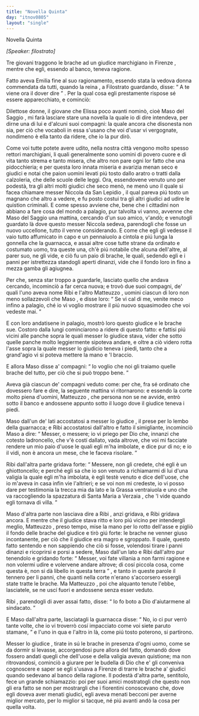 ```yaml
---
title: "Novella Quinta"
day: "itnov0805"
layout: "single"
---
```

<html>
 <head>
 </head>
 <body>
  <div id="nov0805" type="novella" who="filostrato">
   <head>
    Novella Quinta
   </head>
   <p>
    <i>
     [Speaker: filostrato]
    </i>
   </p>
   <argument>
    <p>
     <milestone id="p08050001"/>
     <name persref="masosaggio ribi matteuzzo" type="person">
      Tre giovani
     </name>
     traggono le brache ad un
     <name persref="niccola" type="person">
      giudice marchigiano
     </name>
     in
     <name placeref="firenze" type="place">
      Firenze
     </name>
     , mentre che egli, essendo al banco, teneva ragione.
    </p>
   </argument>
   <div3 type="commentary" who="author">
    <p>
     <milestone id="p08050002"/>
     Fatto aveva
     <name persref="emilia" type="person">
      Emilia
     </name>
     fine al suo ragionamento, essendo stata la
     <name persref="piccarda" type="person">
      vedova donna
     </name>
     commendata da tutti, quando
     <name persref="lauretta" type="person">
      la reina
     </name>
     , a
     <name persref="filostrato" type="person">
      Filostrato
     </name>
     guardando, disse:
     <q direct="unspecified" who="lauretta">
      A te viene ora il dover dire
     </q>
     . Per la qual cosa egli prestamente rispose s&eacute; essere apparecchiato, e cominci&ograve;:
    </p>
   </div3>
   <div3 type="commentary" who="filostrato">
    <p>
     <milestone id="p08050003"/>
     Dilettose donne, il giovane che
     <name persref="elissa" type="person">
      Elissa
     </name>
     poco avanti nomin&ograve;, cio&egrave;
     <name persref="masosaggio" type="person">
      Maso del Saggio
     </name>
     , mi far&agrave; lasciare stare una novella la quale io di dire intendeva, per dirne una di lui e d'alcuni suoi compagni: la quale ancora che disonesta non sia, per ci&ograve; che vocaboli in essa s'usano che voi d'usar vi vergognate, nondimeno &egrave; ella tanto da ridere, che io la pur dir&ograve;.
    </p>
   </div3>
   <p>
    <milestone id="p08050004"/>
    Come voi tutte potete avere udito, nella
    <name placeref="firenze" type="place">
     nostra citt&agrave;
    </name>
    vengono molto spesso rettori marchigiani, li quali generalmente sono uomini di povero cuore e di vita tanto strema e tanto misera, che altro non pare ogni lor fatto che una pidocchieria; e per questa loro innata miseria e avarizia menan seco e giudici e notai che paion uomini levati pi&uacute; tosto dallo aratro o tratti dalla calzoleria, che delle scuole delle leggi.
    <milestone id="p08050005"/>
    Ora, essendovene venuto uno per podest&agrave;, tra gli altri molti giudici che seco men&ograve;, ne men&ograve; uno il quale si facea chiamare messer
    <name persref="niccola" type="person">
     Niccola da San Lepidio
    </name>
    , il qual pareva pi&uacute; tosto un magnano che altro a vedere, e fu posto costui tra gli altri giudici ad udire le quistion criminali.
    <milestone id="p08050006"/>
    E come spesso avviene che, bene che i cittadini non abbiano a fare cosa del mondo a palagio, pur talvolta vi vanno, avvenne che
    <name persref="masosaggio" type="person">
     Maso del Saggio
    </name>
    una mattina, cercando d'un suo amico, v'and&ograve;; e venutogli guardato l&agrave; dove questo messer
    <name persref="niccola" type="person">
     Niccola
    </name>
    sedeva, parendogli che fosse un nuovo uccellone, tutto il venne considerando.
    <milestone id="p08050007"/>
    E come che egli gli vedesse il vaio tutto affumicato in capo e un pennaiuolo a cintola e pi&uacute; lunga la gonnella che la guarnacca, e assai altre cose tutte strane da ordinato e costumato uomo, tra queste una, ch'&egrave; pi&uacute; notabile che alcuna dell'altre, al parer suo, ne gli vide, e ci&ograve; fu un paio di brache, le quali, sedendo egli e i panni per istrettezza standogli aperti dinanzi, vide che il fondo loro in fino a mezza gamba gli agiugnea.
   </p>
   <p>
    <milestone id="p08050008"/>
    Per che, senza star troppo a guardarle, lasciato quello che andava cercando, incominci&ograve; a far cerca nuova; e trov&ograve; due suoi compagni, de' quali l'uno aveva nome
    <name persref="ribi" type="person">
     Ribi
    </name>
    e l'altro
    <name persref="matteuzzo" type="person">
     Matteuzzo
    </name>
    , uomini ciascun di loro non meno sollazzevoli che
    <name persref="masosaggio" type="person">
     Maso
    </name>
    , e disse loro:
    <q direct="unspecified" who="masosaggio">
     Se vi cal di me, venite meco infino a palagio, ch&eacute; io vi voglio mostrare il pi&uacute; nuovo squasimodeo che voi vedeste mai.
    </q>
   </p>
   <p>
    <milestone id="p08050009"/>
    E con loro andatisene in palagio, mostr&ograve; loro questo
    <name persref="niccola" type="person">
     giudice
    </name>
    e le brache sue. Costoro dalla lungi cominciarono a ridere di questo fatto: e fattisi pi&uacute; vicini alle panche sopra le quali messer lo giudice stava, vider che sotto quelle panche molto leggiermente sipoteva andare, e oltre a ci&ograve; videro rotta l'asse sopra la quale messer lo giudicio teneva i piedi, tanto che a grand'agio vi si poteva mettere la mano e 'l braccio.
   </p>
   <p>
    <milestone id="p08050010"/>
    E allora
    <name persref="masosaggio" type="person">
     Maso
    </name>
    disse a' compagni:
    <q direct="unspecified" who="masosaggio">
     Io voglio che noi gli traiamo quelle brache del tutto, per ci&ograve; che si pu&ograve; troppo bene.
    </q>
   </p>
   <p>
    <milestone id="p08050011"/>
    Aveva gi&agrave; ciascun de' compagni veduto come: per che, fra s&eacute; ordinato che dovessero fare e dire, la seguente mattina vi ritornarono: e essendo la corte molto piena d'uomini,
    <name persref="matteuzzo" type="person">
     Matteuzzo
    </name>
    , che persona non se ne avvide, entr&ograve; sotto il banco e andossene appunto sotto il luogo dove il
    <name persref="niccola" type="person">
     giudice
    </name>
    teneva i piedi.
   </p>
   <p>
    <milestone id="p08050012"/>
    <name persref="masosaggio" type="person">
     Maso
    </name>
    dall'un de' lati accostatosi a messer lo
    <name persref="niccola" type="person">
     giudice
    </name>
    , il prese per lo lembo della guarnacca; e
    <name persref="ribi" type="person">
     Ribi
    </name>
    accostatosi dall'altro e fatto il simigliante, incominci&ograve;
    <name persref="masosaggio" type="person">
     Maso
    </name>
    a dire:
    <q direct="unspecified" who="masosaggio">
     Messer, o messere; io vi priego per Dio che, innanzi che cotesto ladroncello, che v'&egrave; cost&iacute; dallato, vada altrove, che voi mi facciate rendere un mio paio d'uose le quali egli m'ha imbolate, e dice pur di no; e io il vidi, non &egrave; ancora un mese, che le faceva risolare.
    </q>
   </p>
   <p>
    <milestone id="p08050013"/>
    <name persref="ribi" type="person">
     Ribi
    </name>
    dall'altra parte gridava forte:
    <q direct="unspecified" who="ribi">
     Messere, non gli credete, ch&eacute; egli &egrave; un ghiottoncello; e perch&eacute; egli sa che io son venuto a richiamarmi di lui d'una valigia la quale egli m'ha imbolata, &egrave; egli test&egrave; venuto e dice dell'uose, che io m'aveva in casa infin vie l'altrieri; e se voi non mi credeste, io vi posso dare per testimonia la trecca mia da lato e la Grassa ventraiuola e uno che va raccogliendo la spazzatura di
     <name type="place">
      Santa Maria a Verzaia
     </name>
     , che 'l vide quando egli tornava di villa.
    </q>
   </p>
   <p>
    <milestone id="p08050014"/>
    <name persref="masosaggio" type="person">
     Maso
    </name>
    d'altra parte non lasciava dire a
    <name persref="ribi" type="person">
     Ribi
    </name>
    , anzi gridava, e
    <name persref="ribi" type="person">
     Ribi
    </name>
    gridava ancora. E mentre che il
    <name persref="niccola" type="person">
     giudice
    </name>
    stava ritto e loro pi&uacute; vicino per intendergli meglio,
    <name persref="matteuzzo" type="person">
     Matteuzzo
    </name>
    , preso tempo, mise la mano per lo rotto dell'asse e pigli&ograve; il fondo delle brache del giudice e tir&ograve; gi&uacute; forte: le brache ne venner giuso incontanente, per ci&ograve; che il giudice era magro e sgroppato.
    <milestone id="p08050015"/>
    Il quale, questo fatto sentendo e non sappiendo che ci&ograve; si fosse, volendosi tirare i panni dinanzi e ricoprirsi e porsi a sedere,
    <name persref="masosaggio" type="person">
     Maso
    </name>
    dall'un lato e
    <name persref="ribi" type="person">
     Ribi
    </name>
    dall'altro pur tenendolo e gridando forte:
    <milestone id="p08050016"/>
    <q direct="unspecified" who="masosaggio ribi">
     Messer, voi fate villania a non farmi ragione e non volermi udire e volervene andare altrove; di cos&iacute; piccola cosa, come questa &egrave;, non si d&agrave; libello in questa terra
    </q>
    , e tanto in queste parole il tennero per li panni, che quanti nella corte n'erano s'accorsero essergli state tratte le brache. Ma
    <name persref="matteuzzo" type="person">
     Matteuzzo
    </name>
    , poi che alquanto tenute l'ebbe, lasciatele, se ne usc&iacute; fuori e andossene senza esser veduto.
   </p>
   <p>
    <milestone id="p08050017"/>
    <name persref="ribi" type="person">
     Ribi
    </name>
    , parendogli di aver assai fatto, disse:
    <q direct="unspecified" who="ribi">
     Io fo boto a Dio d'aiutarmene al sindacato.
    </q>
   </p>
   <p>
    <milestone id="p08050018"/>
    E
    <name persref="masosaggio" type="person">
     Maso
    </name>
    dall'altra parte, lasciatagli la guarnacca disse:
    <q direct="unspecified" who="masosaggio">
     No, io ci pur verr&ograve; tante volte, che io vi troverr&ograve; cos&iacute; impacciato come voi siete paruto stamane,
    </q>
    e l'uno in qua e l'altro in l&agrave;, come pi&uacute; tosto poterono, si partirono.
   </p>
   <p>
    <milestone id="p08050019"/>
    Messer lo
    <name persref="niccola" type="person">
     giudice
    </name>
    , tirate in s&uacute; le brache in presenza d'ogni uomo, come se da dormir si levasse, accorgendosi pure allora del fatto, domand&ograve; dove fossero andati quegli che dell'uose e della valigia avevan quistione; ma non ritrovandosi, cominci&ograve; a giurare per le budella di Dio che e' gli conveniva cognoscere e saper se egli s'usava a
    <name placeref="firenze" type="place">
     Firenze
    </name>
    di trarre le brache a' giudici quando sedevano al banco della ragione.
    <milestone id="p08050020"/>
    Il podest&agrave; d'altra parte, sentitolo, fece un grande schiamazzio: poi per suoi amici mostratogli che questo non gli era fatto se non per mostrargli che i fiorentini conoscevano che, dove egli doveva aver menati giudici, egli aveva menati becconi per averne miglior mercato, per lo miglior si tacque, n&eacute; pi&uacute; avanti and&ograve; la cosa per quella volta.
   </p>
  </div>
 </body>
</html>